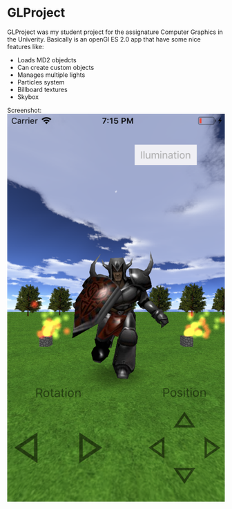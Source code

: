 # GLProject

GLProject was my student project for the assignature Computer Graphics in the Univerity. Basically is an openGl ES 2.0 app that have some nice features like:

- Loads MD2 objedcts
- Can create custom objects
- Manages multiple lights
- Particles system
- Billboard textures
- Skybox


Screenshot:
![Screenshot](Screenshot.png)

